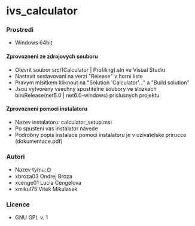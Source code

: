 # ivs_calculator

### Prostredi
* Windows 64bit

#### Zprovozneni ze zdrojovych souboru
* Otevrit soubor src/(Calculator | Profiling).sln ve Visual Studiu
* Nastavit sestavovani na verzi "Release" v horni liste
* Pravym misitkem kliknout na "Solution 'Calculator'..." a "Build solution"
* Jsou vytvoreny vsechny spustitelne soubory ve slozkach bin\Release\(net6.0 | net6.0-windows) prislusnych projektu

#### Zprovozneni pomoci instalatoru
* Nazev instalatoru: calculator_setup.msi
* Po spusteni vas instalator navede
* Podrobny popis instalace pomoci instalatoru je v uzivatelske prirucce (dokumentace.pdf)

### Autori
* Nazev tymu:🌞
* xbroza03 Ondrej Broza
* xcenge01 Lucia Cengelova
* xmikul75 Vitek Mikulasek

### Licence
* GNU GPL v. 1
